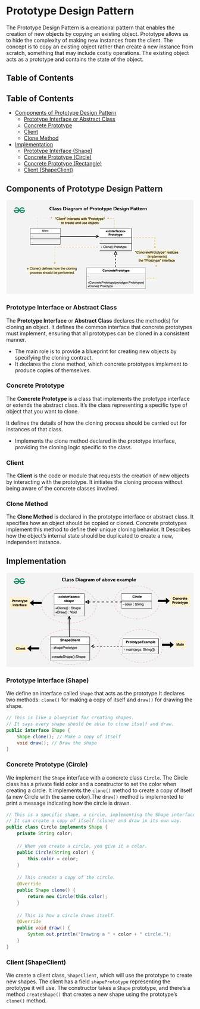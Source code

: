 # Prototype Design Pattern

The Prototype Design Pattern is a creational pattern that enables the creation of new objects by copying an existing object. Prototype allows us to hide the complexity of making new instances from the client. The concept is to copy an existing object rather than create a new instance from scratch, something that may include costly operations. The existing object acts as a prototype and contains the state of the object.

## Table of Contents
## Table of Contents
- [Components of Prototype Design Pattern](#components-of-prototype-design-pattern)
  - [Prototype Interface or Abstract Class](#prototype-interface-or-abstract-class)
  - [Concrete Prototype](#concrete-prototype)
  - [Client](#client)
  - [Clone Method](#clone-method)
- [Implementation](#implementation)
  - [Prototype Interface (Shape)](#prototype-interface-shape)
  - [Concrete Prototype (Circle)](#concrete-prototype-circle)
  - [Concrete Prototype (Rectangle)](#concrete-prototype-rectangle)
  - [Client (ShapeClient)](#client-shapeclient)
## Components of Prototype Design Pattern
![alt text](uml.png)
### Prototype Interface or Abstract Class
The **Prototype Interface** or **Abstract Class** declares the method(s) for cloning an object. It defines the common interface that concrete prototypes must implement, ensuring that all prototypes can be cloned in a consistent manner.
- The main role is to provide a blueprint for creating new objects by specifying the cloning contract.
- It declares the clone method, which concrete prototypes implement to produce copies of themselves.
### Concrete Prototype
The **Concrete Prototype** is a class that implements the prototype interface or extends the abstract class. It’s the class representing a specific type of object that you want to clone.

 It defines the details of how the cloning process should be carried out for instances of that class.
- Implements the clone method declared in the prototype interface, providing the cloning logic specific to the class.
### Client
The **Client** is the code or module that requests the creation of new objects by interacting with the prototype. It initiates the cloning process without being aware of the concrete classes involved.
### Clone Method
The **Clone Method** is declared in the prototype interface or abstract class. It specifies how an object should be copied or cloned. Concrete prototypes implement this method to define their unique cloning behavior. It Describes how the object’s internal state should be duplicated to create a new, independent instance.
## Implementation
![alt text](implementation_image.png)
### Prototype Interface (Shape)
We define an interface called `Shape` that acts as the prototype.It declares two methods: `clone()` for making a copy of itself and `draw()` for drawing the shape.

```java
// This is like a blueprint for creating shapes.
// It says every shape should be able to clone itself and draw.
public interface Shape {
	Shape clone(); // Make a copy of itself
	void draw(); // Draw the shape
}
```
### Concrete Prototype (Circle)
We implement the `Shape` interface with a concrete class `Circle`. The Circle class has a private field color and a constructor to set the color when creating a circle. It implements the `clone()` method to create a copy of itself (a new Circle with the same color).The `draw()` method is implemented to print a message indicating how the circle is drawn.

```java
// This is a specific shape, a circle, implementing the Shape interface.
// It can create a copy of itself (clone) and draw in its own way.
public class Circle implements Shape {
	private String color;

	// When you create a circle, you give it a color.
	public Circle(String color) {
		this.color = color;
	}

	// This creates a copy of the circle.
	@Override
	public Shape clone() {
		return new Circle(this.color);
	}

	// This is how a circle draws itself.
	@Override
	public void draw() {
		System.out.println("Drawing a " + color + " circle.");
	}
}
```
### Client (ShapeClient)
We create a client class, `ShapeClient`, which will use the prototype to create new shapes. The client has a field `shapePrototype` representing the prototype it will use. The constructor takes a `Shape` prototype, and there’s a method `createShape()` that creates a new shape using the prototype’s `clone()` method.